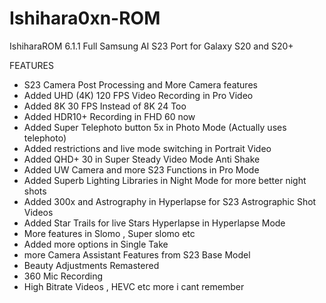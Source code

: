 # Ishihara0xn-ROM
IshiharaROM 6.1.1 Full Samsung AI S23 Port for Galaxy S20 and S20+ 


FEATURES 
- S23 Camera Post Processing and More Camera features
- Added UHD (4K) 120 FPS Video Recording in Pro Video
- Added 8K 30 FPS Instead of 8K 24 Too
- Added HDR10+ Recording in FHD 60 now
- Added Super Telephoto button 5x in Photo Mode (Actually uses telephoto)
- Added restrictions and live mode switching in Portrait Video
- Added QHD+ 30 in Super Steady Video Mode Anti Shake
- Added UW Camera and more S23 Functions in Pro Mode
- Added Superb Lighting Libraries in Night Mode for more better night shots
- Added 300x and Astrography in Hyperlapse for S23 Astrographic Shot Videos
- Added Star Trails for live Stars Hyperlapse in Hyperlapse Mode
- More features in Slomo , Super slomo etc
- Added more options in Single Take
- more Camera Assistant Features from S23 Base Model
- Beauty Adjustments Remastered
- 360 Mic Recording
- High Bitrate Videos , HEVC etc more i cant remember
